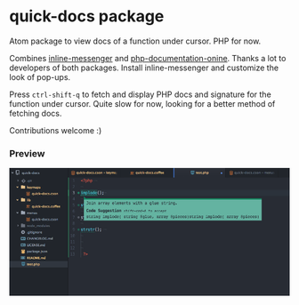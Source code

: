 # quick-docs package

Atom package to view docs of a function under cursor. PHP for now.

Combines [inline-messenger](http://atom.io/packages/inline-messenger) and [php-documentation-onine](https://atom.io/packages/php-documentation-online). Thanks a lot to developers of both packages. Install inline-messenger and customize the look of pop-ups.

Press `ctrl-shift-q` to fetch and display PHP docs and signature for the function under cursor. Quite slow for now, looking for a better method of fetching docs.

Contributions welcome :)

### Preview

!['quickdocs.png'](https://raw.githubusercontent.com/anshulk/quick-docs/master/quickdocs.png)

 
